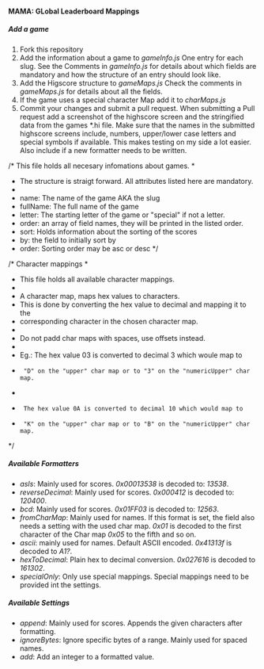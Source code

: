 #### MAMA: GLobal Leaderboard Mappings

##### Add a game

1. Fork this repository
2. Add the information about a game to _gameInfo.js_ One entry for each slug. See the Comments in _gameInfo.js_ for details about which fields are mandatory and how the structure of an entry should look like.
3. Add the Higscore structure to _gameMaps.js_ Check the comments in _gameMaps.js_ for details about all the fields.
4. If the game uses a special character Map add it to _charMaps.js_
5. Commit your changes and submit a pull request. When submitting a Pull request add a screenshot of the highscore screen and the stringified data from the games *.hi file. Make sure that the names in the submitted highscore screens include, numbers, upper/lower case letters and special symbols if available. This makes testing on my side a lot easier. Also include if a new formatter needs to be written.


/* This file holds all necesary infomations about games.
 *
 * The structure is straigt forward. All attributes listed here are mandatory.
 *
 * name: The name of the game AKA the slug
 * fullName: The full name of the game
 * letter: The starting letter of the game or "special" if not a letter.
 * order: an array of field names, they will be printed in the listed order.
 * sort: Holds information about the sorting of the scores
 *   by: the field to initially sort by
 *   order: Sorting order may be asc or desc
 */


/* Character mappings
 *
 * This file holds all available character mappings.
 *
 * A character map, maps hex values to characters.
 * This is done by converting the hex value to decimal and mapping it to the
 * corresponding character in the chosen character map.
 *
 * Do not padd char maps with spaces, use offsets instead.
 *
 * Eg.: The hex value 03 is converted to decimal 3 which woule map to
 *      "D" on the "upper" char map or to "3" on the "numericUpper" char map.
 *
 *      The hex value 0A is converted to decimal 10 which would map to
 *      "K" on the "upper" char map or to "B" on the "numericUpper" char map.
 */
 

##### Available Formatters

* _asIs_: Mainly used for scores. _0x00013538_ is decoded to: _13538_.
* _reverseDecimal_: Mainly used for scores. _0x000412_ is decoded to: _120400_.
* _bcd_: Mainly used for scores. _0x01FF03_ is decoded to: _12563_.
* _fromCharMap_: Mainly used for names. If this format is set, the field also needs a setting with the used char map. _0x01_ is decoded to the first character of the Char map _0x05_ to the fifth and so on.
* _ascii_: mainly used for names. Default ASCII encoded. _0x41313f_ is decoded to _A1?_.
* _hexToDecimal_: Plain hex to decimal conversion. _0x027616_ is decoded to _161302_.
* _specialOnly_: Only use special mappings. Special mappings need to be provided int the settings.

##### Available Settings
* _append_: Mainly used for scores. Appends the given characters after formatting.
* _ignoreBytes_: Ignore specific bytes of a range. Mainly used for spaced names.
* _add_: Add an integer to a formatted value.

